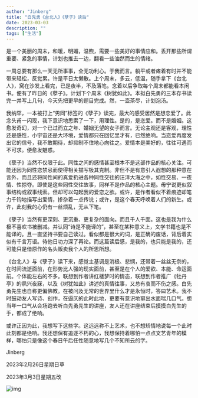 ```yaml
---
author: "Jinberg"
title: "白先勇《台北人》《孽子》读后"
date: 2023-03-03
description: ""
tags: ["生活"]
---
```



是一个美丽的周末，和暖，明媚，温煦，需要一些美好的事情应和。丢开那些所谓重要、紧急的事情，计划也推去一边，翻看一些油然而生的情绪。

一周总要有那么一天无所事事，全无功利心。于我而言。躺平或者瘫着有时并不能带来轻松，反觉累。许是平日太懒散。上个周末，多云，低温，随手拿下《台北人》，窝在沙发上看完，已是夜半，不及落笔。念着以后争取每个周末都能看本闲书。便有了昨日的《孽子》。计划下个周末《树犹如此》。本拟白先勇的三本存书读完一并写上几句，今天先把更早的题目完成。然，一壶茶尽，计划泡汤。

我纳罕，一本被打上“男同”标签的《孽子》读完，最大的感受居然是想恋爱了。此念头甫一闪现，我下意识地思索了一下，用理性。是的，是恋爱。而不是婚姻。这愈发奇幻，对一个已过而立之年、婚姻无望的女子而言。无论主观还是客观，理性还是感性，小宇宙还是大环境，爱情都只在回忆里才有，已然绝响。当恋爱再度发出它的信号，我不敢期待，却抑制不住地心向往之。爱情本是美好的，往往可遇而不可求。便愈发魅惑。

《孽子》当然不仅限于此。同性之间的感情甚至根本不是这部作品的核心关注。可能还因为同性恋禁忌而使得相关描写极其克制。非但不是有意引人遐想的那种意在言外，而且还将同性间的真爱扔进各种同性交往的汪洋大海之中，如性交易、一夜情、性掠夺。即使是这些同性交往故事，同样不是作品的核心主题。毋宁说更似叙事结构或叙事线索。但却可以勾起我的爱恋之欲。或许，是作者看似不着痕迹却笔力千钧地描写出爱情，掺杂着一点传说；或许，是这个春天呼唤着人们的新生。或许，此刻我的心仍有一丝烦乱，无从下笔。

《孽子》当然有更深刻、更沉重、更复杂的面向。而且千人千面。这也是我为什么极不喜欢书被删减。并认同“诗是不能译的”，甚至在某种意义上，文学书籍也是不能译的。且一直坚持书要自己读过。看似都是很大的词，是正确的废话，背后着实似有千言万语。待他日功力深了再论。而这篇读后感，是我的，也只能是我的，还可能只是借原作的名头贩卖我个人的所思所想。

《台北人》与《孽子》读下来，感觉主基调是消极、悲悯，还带着一丝丝无奈的，在时间流逝面前，在形势比人强的现实面前，甚至是在个人的爱欲、本能、命运面前。个体能左右的不多。联想到作者讲红楼梦时的情态，联想到作者推广《牡丹亭》的夙兴夜寐，以及《树犹如此》讲述的真情往事，又总有哀而不伤之感。白先勇先生也自称更偏佛教。在被问及无常的世界里什么才是永恒时，答曰艺术。我不时鼓动友人写诗、创作，在逼仄的此时此地，更要有意识地窜出水面喘几口气。想当年一口气从会场跑去听白先勇先生的讲座，友人还在讲座结束后摸摸白先生的手，都成了绝响。

或许正因为此，我想写下这些字。这远远称不上艺术，也不想矫情地说每一个此时此刻都是绝响。我还想保有追逐不朽的心，我想保持着哪怕一点点文艺青年的模样，哪怕只是像这个春日午后任性随意地写几个不知所云的字。

Jinberg

2023年2月26日星期日草

2023年3月3日星期五改

![img](/images/20230211/20200210.webp "仙居")
